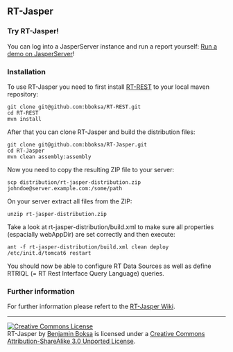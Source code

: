 ## RT-Jasper

### Try RT-Jasper!

You can log into a JasperServer instance and run a report yourself: [Run a demo on JasperServer](https://github.com/bboksa/RT-Jasper/wiki/Run-a-demo-on-JasperServer)!

### Installation

To use RT-Jasper you need to first install [RT-REST](http://bboksa.github.com/RT-REST "RT-REST") to your local maven repository:

```
git clone git@github.com:bboksa/RT-REST.git
cd RT-REST
mvn install
```

After that you can clone RT-Jasper and build the distribution files:

```
git clone git@github.com:bboksa/RT-Jasper.git
cd RT-Jasper
mvn clean assembly:assembly
```

Now you need to copy the resulting ZIP file to your server:

```
scp distribution/rt-jasper-distribution.zip johndoe@server.example.com:/some/path
```

On your server extract all files from the ZIP:

```
unzip rt-jasper-distribution.zip
```

Take a look at rt-jasper-distribution/build.xml to make sure all properties (espacially webAppDir) are set correctly and then execute:

```
ant -f rt-jasper-distribution/build.xml clean deploy
/etc/init.d/tomcat6 restart
```

You should now be able to configure RT Data Sources as well as define RTRIQL (= RT Rest Interface Query Language) queries.

### Further information

For further information please refert to the [RT-Jasper Wiki](https://github.com/bboksa/RT-Jasper/wiki).

***

<a rel="license" href="http://creativecommons.org/licenses/by-sa/3.0/"><img alt="Creative Commons License" style="border-width:0" src="http://i.creativecommons.org/l/by-sa/3.0/80x15.png" /></a><br />
<span xmlns:dct="http://purl.org/dc/terms/" property="dct:title">RT-Jasper</span> by <a xmlns:cc="http://creativecommons.org/ns#" href="https://github.com/bboksa" property="cc:attributionName" rel="cc:attributionURL">Benjamin Boksa</a> is licensed under a <a rel="license" href="http://creativecommons.org/licenses/by-sa/3.0/">Creative Commons Attribution-ShareAlike 3.0 Unported License</a>.